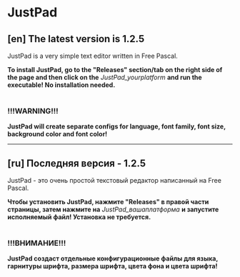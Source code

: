 # JustPad

## [en] The latest version is 1.2.5

JustPad is a very simple text editor written in Free Pascal.

**To install JustPad, go to the "Releases" section/tab on the right side of the page and then click on the** *JustPad_yourplatform* **and run the executable! No installation needed.**<br><br>
### !!!WARNING!!!
**JustPad will create separate configs for language, font family, font size, background color and font color!**

---

## [ru] Последняя версия - 1.2.5

JustPad - это очень простой текстовый редактор написанный на Free Pascal.

**Чтобы установить JustPad, нажмите "Releases" в правой части страницы, затем нажмите на** *JustPad_вашаплатформа* **и запустите исполняемый файл! Установка не требуется.**<br><br>
### !!!ВНИМАНИЕ!!!
**JustPad создаст отдельные конфигурационные файлы для языка, гарнитуры шрифта, размера шрифта, цвета фона и цвета шрифта!**
